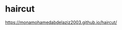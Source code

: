 # haircut
<a href="https://monamohamedabdelaziz2003.github.io/haircut/">https://monamohamedabdelaziz2003.github.io/haircut/</a>
